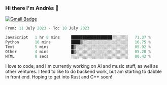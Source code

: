 ### Hi there I'm Andrés :lemon:

[![Gmail Badge](https://img.shields.io/badge/-gmail-c14438?style=flat-square&logo=Gmail&logoColor=white&link=mailto:houshuai0816@gmail.com)](mailto:ahduvvuri@gmail.com)

<!--START_SECTION:waka-->

```python
From: 11 July 2023 - To: 18 July 2023

JavaScript   1 hr 8 mins     ██████████████████░░░░░░░   71.37 %
Python       16 mins         ████▒░░░░░░░░░░░░░░░░░░░░   16.75 %
Text         5 mins          █▒░░░░░░░░░░░░░░░░░░░░░░░   05.92 %
Other        4 mins          █▒░░░░░░░░░░░░░░░░░░░░░░░   05.20 %
HTML         0 secs          ░░░░░░░░░░░░░░░░░░░░░░░░░   00.42 %
```

<!--END_SECTION:waka-->

I love to code, and I'm currently working on AI and music stuff, as well as other ventures. I tend to like to do backend work, but am starting to dabble in front end. Hoping to get into Rust and C++ soon!
